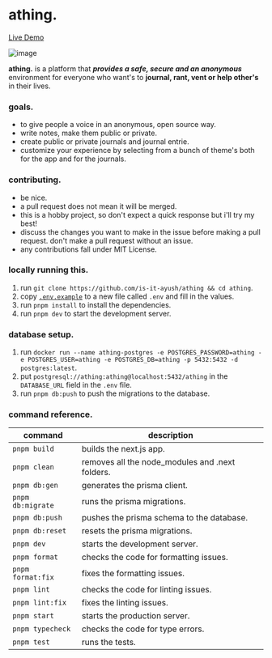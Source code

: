 # **athing.**

[Live Demo](https://athing.vercel.app)

![image](https://user-images.githubusercontent.com/36449128/204675000-bcb5643a-8dff-433f-901b-7a532a62301d.png)

**athing.** is a platform that **_provides a safe, secure and an anonymous_** environment for everyone who want's to **journal, rant, vent or help other's** in their lives.

### goals.

- to give people a voice in an anonymous, open source way.
- write notes, make them public or private.
- create public or private journals and journal entrie.
- customize your experience by selecting from a bunch of theme's both for the app and for the journals.

### contributing.

- be nice.
- a pull request does not mean it will be merged.
- this is a hobby project, so don't expect a quick response but i'll try my best!
- discuss the changes you want to make in the issue before making a pull request.
  don't make a pull request without an issue.
- any contributions fall under MIT License.

### locally running this.

1. run `git clone https://github.com/is-it-ayush/athing && cd athing`.
2. copy [`.env.example`](./.env-example) to a new file called `.env` and fill in the values.
3. run `pnpm install` to install the dependencies.
4. run `pnpm dev` to start the development server.

### database setup.

1. run `docker run --name athing-postgres -e POSTGRES_PASSWORD=athing -e POSTGRES_USER=athing -e POSTGRES_DB=athing -p 5432:5432 -d postgres:latest`.
2. put `postgresql://athing:athing@localhost:5432/athing` in the `DATABASE_URL` field in the `.env` file.
3. run `pnpm db:push` to push the migrations to the database.

### command reference.

| command           | description                                     |
| ----------------- | ----------------------------------------------- |
| `pnpm build`      | builds the next.js app.                         |
| `pnpm clean`      | removes all the node_modules and .next folders. |
| `pnpm db:gen`     | generates the prisma client.                    |
| `pnpm db:migrate` | runs the prisma migrations.                     |
| `pnpm db:push`    | pushes the prisma schema to the database.       |
| `pnpm db:reset`   | resets the prisma migrations.                   |
| `pnpm dev`        | starts the development server.                  |
| `pnpm format`     | checks the code for formatting issues.          |
| `pnpm format:fix` | fixes the formatting issues.                    |
| `pnpm lint`       | checks the code for linting issues.             |
| `pnpm lint:fix`   | fixes the linting issues.                       |
| `pnpm start`      | starts the production server.                   |
| `pnpm typecheck`  | checks the code for type errors.                |
| `pnpm test`       | runs the tests.                                 |
